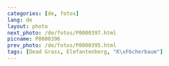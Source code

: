 ```yaml
---
categories: [de, fotos]
lang: de
layout: photo
next_photo: /de/fotos/P0000397.html
picname: P0000396
prev_photo: /de/fotos/P0000395.html
tags: [Dead Grass, Elefantenberg, "K\xF6cherbaum"]
---
```

